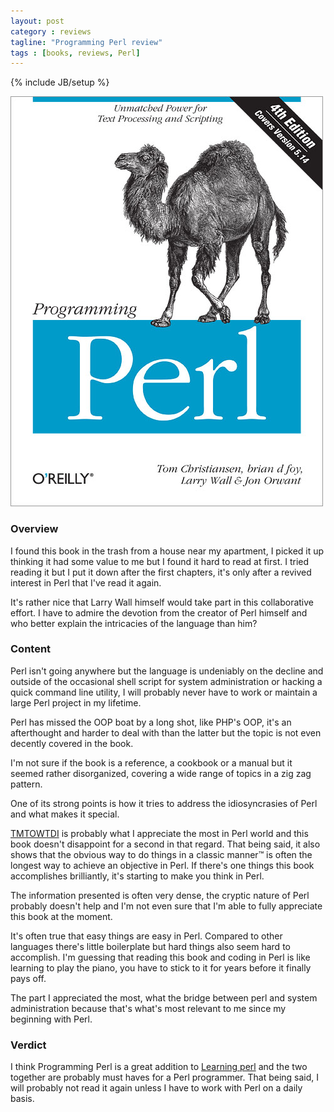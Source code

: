 ```yaml
---
layout: post
category : reviews
tagline: "Programming Perl review"
tags : [books, reviews, Perl]
---
```

{% include JB/setup %}

![Programming perl](/assets/img/reviews/programming-perl.jpg)

### Overview

I found this book in the trash from a house near my apartment, I picked it up thinking it had some value to me but I found it
hard to read at first. I tried reading it but I put it down after the first chapters, it's only after a revived interest in 
Perl that I've read it again.

It's rather nice that Larry Wall himself would take part in this collaborative effort. I have to admire the devotion from 
the creator of Perl himself and who better explain the intricacies of the language than him? 

### Content

Perl isn't going anywhere but the language is undeniably on the decline and outside of the occasional shell script for system
administration or hacking a quick command line utility, I will probably never have to work or maintain a large Perl project in 
my lifetime.

Perl has missed the OOP boat by a long shot, like PHP's OOP, it's an afterthought and harder to deal with than the latter 
but the topic is not even decently covered in the book.

I'm not sure if the book is a reference, a cookbook or a manual but it seemed rather disorganized, covering a wide range of 
topics in a zig zag pattern. 

One of its strong points is how it tries to address the idiosyncrasies of Perl and what makes it special.

[TMTOWTDI](http://en.wikipedia.org/wiki/There%27s_more_than_one_way_to_do_it) is probably what I appreciate the most in Perl 
world and this book doesn't disappoint for a second in that regard. That being said, it also shows that the obvious way to do
things in a classic manner™ is often the longest way to achieve an objective in Perl. If there's one things this book 
accomplishes brilliantly, it's starting to make you think in Perl.

The information presented is often very dense, the cryptic nature of Perl probably doesn't help and I'm not even sure that 
I'm able to fully appreciate this book at the moment.

It's often true that easy things are easy in Perl. Compared to other languages there's little boilerplate but hard things 
also seem hard to accomplish. I'm guessing that reading this book and coding in Perl is like learning to play the piano, 
you have to stick to it for years before it finally pays off.

The part I appreciated the most, what the bridge between perl and system administration because that's what's most relevant
to me since my beginning with Perl.

### Verdict

I think Programming Perl is a great addition to [Learning perl](/review/2011/08/25/learing-perl/) and the two together are 
probably must haves for a Perl programmer. That being said, I will probably not read it again unless I have to work with Perl 
on a daily basis.